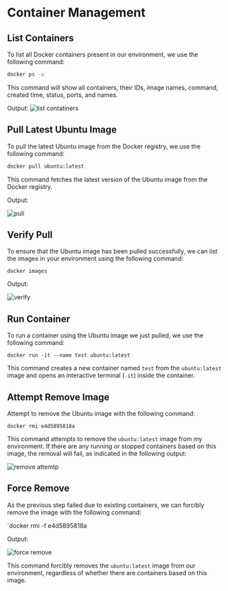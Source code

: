 # Container Management

## List Containers

To list all Docker containers present in our environment, we use the following command:

```bash
docker ps -a
```

This command will show all containers, their IDs, image names, command, created time, status, ports, and names.

Output:
![list contatiners](https://github.com/AhmadTaha96/intro-course-labs/assets/91129320/4f03a6f5-580c-41a2-b486-b3052718a510)

## Pull Latest Ubuntu Image
To pull the latest Ubuntu image from the Docker registry, we use the following command:
```bash
docker pull ubuntu:latest
```
This command fetches the latest version of the Ubuntu image from the Docker registry.

Output:

![pull](https://github.com/AhmadTaha96/intro-course-labs/assets/91129320/bae363aa-f8ee-456a-9ffa-427d1d91daa3)


## Verify Pull
To ensure that the Ubuntu image has been pulled successfully, we can list the images in your environment using the following command:
```
docker images
```

Output:

![verify](https://github.com/AhmadTaha96/intro-course-labs/assets/91129320/d76fd63d-6783-4e61-92ce-ce158072a814)



## Run Container
To run a container using the Ubuntu image we just pulled, we use the following command:
```
docker run -it --name test ubuntu:latest
```
This command creates a new container named `test` from the `ubuntu:latest` image and opens an interactive terminal (`-it`) inside the container.

## Attempt Remove Image
Attempt to remove the Ubuntu image with the following command:
```
docker rmi e4d5895818a
```
This command attempts to remove the `ubuntu:latest` image from my environment. If there are any running or stopped containers based on this image, the removal will fail, as indicated in the following output:

![remove attemtp](https://github.com/AhmadTaha96/intro-course-labs/assets/91129320/f7f61f1f-44c2-4ba5-ae31-437fdc60df98)

## Force Remove

As the previous step failed due to existing containers, we can forcibly remove the image with the following command:

`docker rmi -f e4d5895818a

Output:

![force remove](https://github.com/AhmadTaha96/intro-course-labs/assets/91129320/a1938e8a-71ac-4808-9f91-6d081ce43e20)

This command forcibly removes the `ubuntu:latest` image from our environment, regardless of whether there are containers based on this image.
